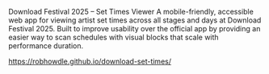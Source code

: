 Download Festival 2025 – Set Times Viewer
A mobile-friendly, accessible web app for viewing artist set times across all stages and days at Download Festival 2025. Built to improve usability over the official app by providing an easier way to scan schedules with visual blocks that scale with performance duration.

https://robhowdle.github.io/download-set-times/ 
